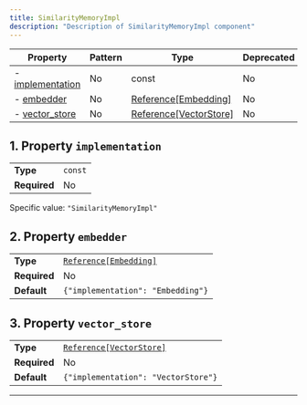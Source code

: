 ```yaml
---
title: SimilarityMemoryImpl
description: "Description of SimilarityMemoryImpl component"
---
```

| Property                             | Pattern | Type                   | Deprecated | Definition | Title/Description |
| ------------------------------------ | ------- | ---------------------- | ---------- | ---------- | ----------------- |
| - [implementation](#implementation ) | No      | const                  | No         | -          | -                 |
| - [embedder](#embedder )             | No      | [Reference[Embedding]](/docs/components/embedding/overview)   | No         | -          | -                 |
| - [vector_store](#vector_store )     | No      | [Reference[VectorStore]](/docs/components/vectorstore/overview) | No         | -          | -                 |

## <a name="implementation"></a>1. Property `implementation`

|              |         |
| ------------ | ------- |
| **Type**     | `const` |
| **Required** | No      |

Specific value: `"SimilarityMemoryImpl"`

## <a name="embedder"></a>2. Property `embedder`

|              |                                   |
| ------------ | --------------------------------- |
| **Type**     | [`Reference[Embedding]`](/docs/components/embedding/overview)            |
| **Required** | No                                |
| **Default**  | `{"implementation": "Embedding"}` |

## <a name="vector_store"></a>3. Property `vector_store`

|              |                                     |
| ------------ | ----------------------------------- |
| **Type**     | [`Reference[VectorStore]`](/docs/components/vectorstore/overview)            |
| **Required** | No                                  |
| **Default**  | `{"implementation": "VectorStore"}` |

----------------------------------------------------------------------------------------------------------------------------
